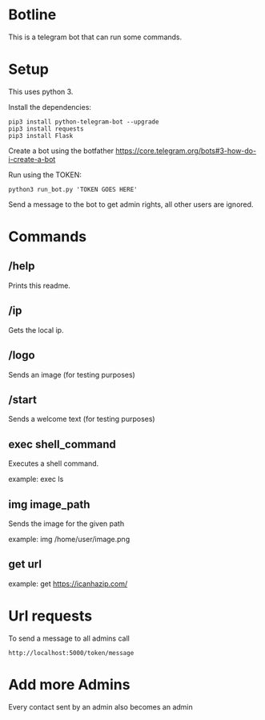 # Botline

This is a telegram bot that can run some commands.

# Setup

This uses python 3.

Install the dependencies:

```
pip3 install python-telegram-bot --upgrade
pip3 install requests
pip3 install Flask
```

Create a bot using the botfather https://core.telegram.org/bots#3-how-do-i-create-a-bot

Run using the TOKEN:

```
python3 run_bot.py 'TOKEN GOES HERE'
```

Send a message to the bot to get admin rights, all other users are ignored.

# Commands

## /help

Prints this readme.

## /ip

Gets the local ip.

## /logo

Sends an image (for testing purposes)

## /start

Sends a welcome text (for testing purposes)


## exec shell_command

Executes a shell command. 

example: exec ls

## img image_path

Sends the image for the given path

example: img /home/user/image.png

## get url 

example: get https://icanhazip.com/

# Url requests

To send a message to all admins call
```
http://localhost:5000/token/message
```

# Add more Admins

Every contact sent by an admin also becomes an admin
